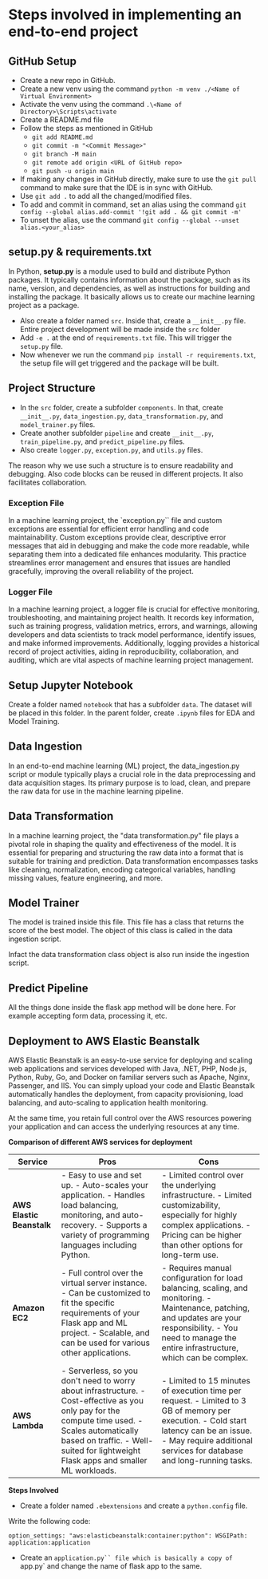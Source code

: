 # Steps involved in implementing an end-to-end project

## GitHub Setup
* Create a new repo in GitHub.
* Create a new venv using the command `python -m venv ./<Name of Virtual Environment>`
* Activate the venv using the command `.\<Name of Directory>\Scripts\activate`
* Create a README.md file
* Follow the steps as mentioned in GitHub
    * `git add README.md`
    * `git commit -m "<Commit Message>"`
    * `git branch -M main`
    * `git remote add origin <URL of GitHub repo>`
    * `git push -u origin main`
* If making any changes in GitHub directly, make sure to use the `git pull` command to make sure that the IDE is in sync with GitHub.
* Use `git add .` to add all the changed/modified files.
* To add and commit in command, set an alias using the command `git config --global alias.add-commit '!git add . && git commit -m'`
* To unset the alias, use the command `git config --global --unset alias.<your_alias>`

## setup.py & requirements.txt
In Python, **setup.py** is a module used to build and distribute Python packages. It typically contains information about the package, such as its name, version, and dependencies, as well as instructions for building and installing the package. It basically allows us to create our machine learning project as a package.

* Also create a folder named `src`. Inside that, create a `__init__.py` file. Entire project development will be made inside the `src` folder
* Add `-e .` at the end of `requirements.txt` file. This will trigger the `setup.py` file.
* Now whenever we run the command `pip install -r requirements.txt`, the setup file will get triggered and the package will be built.

## Project Structure
* In the `src` folder, create a subfolder `components`. In that, create `__init__.py`, `data_ingestion.py`, `data_transformation.py`, and `model_trainer.py` files.
* Create another subfolder `pipeline` and create `__init__.py`, `train_pipeline.py`, and `predict_pipeline.py` files.
* Also create `logger.py`, `exception.py`, and `utils.py` files.

The reason why we use such a structure is to ensure readability and debugging. Also code blocks can be reused in different projects. It also facilitates collaboration.

### Exception File
In a machine learning project, the `exception.py`` file and custom exceptions are essential for efficient error handling and code maintainability. Custom exceptions provide clear, descriptive error messages that aid in debugging and make the code more readable, while separating them into a dedicated file enhances modularity. This practice streamlines error management and ensures that issues are handled gracefully, improving the overall reliability of the project.

### Logger File
In a machine learning project, a logger file is crucial for effective monitoring, troubleshooting, and maintaining project health. It records key information, such as training progress, validation metrics, errors, and warnings, allowing developers and data scientists to track model performance, identify issues, and make informed improvements. Additionally, logging provides a historical record of project activities, aiding in reproducibility, collaboration, and auditing, which are vital aspects of machine learning project management.

## Setup Jupyter Notebook
Create a folder named `notebook` that has a subfolder `data`. The dataset will be placed in this folder. In the parent folder, create `.ipynb` files for EDA and Model Training.

## Data Ingestion
In an end-to-end machine learning (ML) project, the data_ingestion.py script or module typically plays a crucial role in the data preprocessing and data acquisition stages. Its primary purpose is to load, clean, and prepare the raw data for use in the machine learning pipeline.

## Data Transformation
In a machine learning project, the "data transformation.py" file plays a pivotal role in shaping the quality and effectiveness of the model. It is essential for preparing and structuring the raw data into a format that is suitable for training and prediction. Data transformation encompasses tasks like cleaning, normalization, encoding categorical variables, handling missing values, feature engineering, and more.

## Model Trainer
The model is trained inside this file. This file has a class that returns the score of the best model. The object of this class is called in the data ingestion script.

Infact the data transformation class object is also run inside the ingestion script.

## Predict Pipeline
All the things done inside the flask app method will be done here. For example accepting form data, processing it, etc.

## Deployment to AWS Elastic Beanstalk
AWS Elastic Beanstalk is an easy-to-use service for deploying and scaling web applications and services developed with Java, .NET, PHP, Node.js, Python, Ruby, Go, and Docker on familiar servers such as Apache, Nginx, Passenger, and IIS. You can simply upload your code and Elastic Beanstalk automatically handles the deployment, from capacity provisioning, load balancing, and auto-scaling to application health monitoring. 

At the same time, you retain full control over the AWS resources powering your application and can access the underlying resources at any time.

**Comparison of different AWS services for deployment**

| Service                  | Pros                                                      | Cons                                                   |
|--------------------------|-----------------------------------------------------------|--------------------------------------------------------|
| **AWS Elastic Beanstalk** | - Easy to use and set up.  - Auto-scales your application. - Handles load balancing, monitoring, and auto-recovery. - Supports a variety of programming languages including Python. | - Limited control over the underlying infrastructure. - Limited customizability, especially for highly complex applications. - Pricing can be higher than other options for long-term use. |
| **Amazon EC2**           | - Full control over the virtual server instance. - Can be customized to fit the specific requirements of your Flask app and ML project. - Scalable, and can be used for various other applications. | - Requires manual configuration for load balancing, scaling, and monitoring. - Maintenance, patching, and updates are your responsibility. - You need to manage the entire infrastructure, which can be complex. |
| **AWS Lambda**           | - Serverless, so you don't need to worry about infrastructure. - Cost-effective as you only pay for the compute time used. - Scales automatically based on traffic. - Well-suited for lightweight Flask apps and smaller ML workloads. | - Limited to 15 minutes of execution time per request. - Limited to 3 GB of memory per execution. - Cold start latency can be an issue. - May require additional services for database and long-running tasks. |


**Steps Involved**

* Create a folder named `.ebextensions` and create a `python.config` file. 

Write the following code: 

`
option_settings:
    "aws:elasticbeanstalk:container:python":
    WSGIPath: application:application
`

* Create an `application.py`` file which is basically a copy of `app.py` and change the name of flask app to the same.